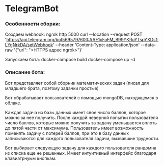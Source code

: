 # TelegramBot

### Особенности сборки:
Создаем webhook:
ngrok http 5000
curl --location --request POST 'https://api.telegram.org/bot5695797600:AAE1xFaFM_B99YKRuYTspYXDs1ILYgNrkDA/setWebhook' --header 'Content-Type: application/json' --data-raw '{"url": "<HTTPS адрес ngrok>"}'


Запускаем бота:
docker-compose build
docker-compose up -d

### Описание бота:

Бот представляет собой сборник математических задач (писал для младшего брата, поэтому задачки простые)

Бот обрабатывает пользователей с помощью mongoDB, находящемся в облаке.

Каждая задача из базы данных имеет свое число баллов, которое можно за нее получить. После каждой неверной попытки пользователя число баллов, которые можно получить за задачу уменьшается вплоть до пятой части от максимума. Пользователь имеет возможность поменять задачу с потерей баллов, при это в базу данных записываются для каждого пользователя задачи, вызвавшие трудности. 

Бот выбирает следующую задачу для каждого пользователя рандомна из списка еще не решенных. Имеет интуитивный интерфейс благодаря клавиатрнуым кнопкам.
